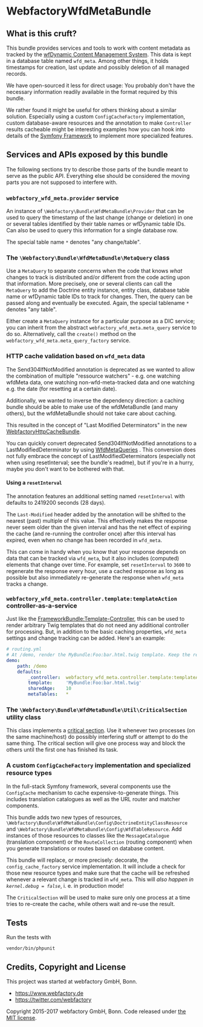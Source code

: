 # WebfactoryWfdMetaBundle

## What is this cruft? 

This bundle provides services and tools to work with content metadata as tracked by the [wfDynamic Content Management System](http://www.wfdynamic.de). This data is kept in a database table named `wfd_meta`. Among other things, it holds timestamps for creation, last update and possibly deletion of all managed records.

We have open-sourced it less for direct usage: You probably don't have the necessary information readily available in the format required by this bundle. 

We rather found it might be useful for others thinking about a similar solution. Especially using a custom `ConfigCacheFactory` implementation, custom database-aware resources and the annotation to make `Controller` results cacheable might be interesting examples how you can hook into details of the [Symfony Framework](http://www.symfony.com) to implement more specialized features.

## Services and APIs exposed by this bundle

The following sections try to describe those parts of the bundle meant to serve as the public API. Everything else should be considered the moving parts you are not supposed to interfere with.

### `webfactory_wfd_meta.provider` service

An instance of `\Webfactory\Bundle\WfdMetaBundle\Provider` that can be used to query the timestamp of the last change (change or deletion) in one or several tables identified by their table names or wfDynamic table IDs. Can also be used to query this information for a single database row.

The special table name `*` denotes "any change/table".

### The `\Webfactory\Bundle\WfdMetaBundle\MetaQuery` class
 
Use a `MetaQuery` to separate concerns when the code that knows *what* changes to track is distributed and/or different from the code acting upon that information. More precisely, one or several clients can call the `MetaQuery` to add the Doctrine entity instance, entity class, database table name or wfDynamic table IDs to track for changes. Then, the query can be passed along and eventually be executed. Again, the special tablename `*` denotes "any table".

Either create a `MetaQuery` instance for a particular purpose as a DIC service; you can inherit from the abstract `webfactory_wfd_meta.meta_query` service to do so. Alternatively, call the `create()` method on the `webfactory_wfd_meta.meta_query_factory` service.

### HTTP cache validation based on `wfd_meta` data

The Send304IfNotModified annotation is deprecated as we wanted to allow the combination of multiple "ressource watchers" - e.g. one watching wfdMeta data, one watching non-wfd-meta-tracked data and one watching e.g. the date (for resetting at a certain date).

Additionally, we wanted to inverse the dependency direction: a caching bundle should be able to make use of the wfdMetaBundle (and many others), but the wfdMetaBundle should not take care about caching.

This resulted in the concept of "Last Modified Determinators" in the new [WebfactoryHttpCacheBundle](https://github.com/webfactory/WebfactoryHttpCacheBundle).

You can quickly convert deprecated Send304IfNotModified annotations to a LastModifiedDeterminator by using [WfdMetaQueries](src/Caching/WfdMetaQueries.php) . This conversion does not fully embrace the concept of LastModifiedDeterminators (especially not when using resetInterval; see the bundle's readme), but if you're in a hurry, maybe you don't want to be bothered with that.

#### Using a `resetInterval`

The annotation features an additional setting named `resetInterval` with defaults to 2419200 seconds (28 days).

The `Last-Modified` header added by the annotation will be shifted to the nearest (past) multiple  of this value. This effectively makes the response never seem older than the given interval and has the net effect of expiring the cache (and re-running the controller once) after this interval has expired, even when no change has been recorded in `wfd_meta`.
 
This can come in handy when you know that your response depends on data that can be tracked via `wfd_meta`, but it also includes (computed) elements that change over time. For example, set `resetInterval` to `3600` to regenerate the response every hour, use a cached response as long as possible but also immediately re-generate the response when `wfd_meta` tracks a change.
 
### `webfactory_wfd_meta.controller.template:templateAction` controller-as-a-service

Just like the [FrameworkBundle:Template-Controller](http://symfony.com/doc/current/cookbook/templating/render_without_controller.html), this can be used to render arbitrary Twig templates that do not need any additional controller for processing. But, in addition to the basic caching properties, `wfd_meta` settings and change tracking can be added. Here's an example:
 
```yaml
# routing.yml
# At /demo, render the MyBundle:Foo:bar.html.twig template. Keep the response in public caches, revalidating it every 10s. Whenever wfd_meta tracks any change, generate a fresh response.
demo:
    path: /demo
    defaults:
        _controller:  webfactory_wfd_meta.controller.template:templateAction
        template:     'MyBundle:Foo:bar.html.twig'
        sharedAge:    10
        metaTables:   *
``` 

### The `\Webfactory\Bundle\WfdMetaBundle\Util\CriticalSection` utility class

This class implements a [critical section](https://en.wikipedia.org/wiki/Critical_section). Use it whenever two processes (on the same machine/host) do possibly interfering stuff or attempt to do the same thing. The critical section will give one process way and block the others until the first one has finished its task.
  
### A custom `ConfigCacheFactory` implementation and specialized resource types

In the full-stack Symfony framework, several components use the `ConfigCache` mechanism to cache expensive-to-generate things. This includes translation catalogues as well as the URL router and matcher components.
 
This bundle adds two new types of resources, `\Webfactory\Bundle\WfdMetaBundle\Config\DoctrineEntityClassResource` and `\Webfactory\Bundle\WfdMetaBundle\Config\WfdTableResource`. Add instances of those resources to classes like the `MessageCatalogue` (translation component) or the `RouteCollection` (routing component) when you generate translations or routes based on database content.
 
This bundle will replace, or more precisely: decorate, the `config_cache_factory` service implementation. It will include a check for those new resource types and make sure that the cache will be refreshed whenever a relevant change is tracked in `wfd_meta`. This will *also happen in `kernel.debug = false`*, i. e. in production mode!
 
 The `CriticalSection` will be used to make sure only one process at a time tries to re-create the cache, while others wait and re-use the result.

## Tests

Run the tests with

    vendor/bin/phpunit

## Credits, Copyright and License

This project was started at webfactory GmbH, Bonn.

- <https://www.webfactory.de>
- <https://twitter.com/webfactory>

Copyright 2015-2017 webfactory GmbH, Bonn. Code released under [the MIT license](LICENSE).
